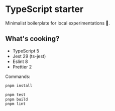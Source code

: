 # TypeScript starter

Minimalist boilerplate for local experimentations 🧪.

## What's cooking?

- TypeScript 5
- Jest 29 (ts-jest)
- Eslint 8
- Prettier 2

Commands:

```bash
pnpm install

pnpm test
pnpm build
pnpm lint
```
